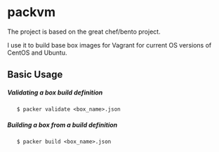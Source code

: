 packvm
======

The project is based on the great chef/bento project.

I use it to build base box images for Vagrant for current OS versions of CentOS and Ubuntu.


Basic Usage
-----------

##### Validating a box build definition
```
   $ packer validate <box_name>.json
```

##### Building a box from a build definition
```
   $ packer build <box_name>.json
```
